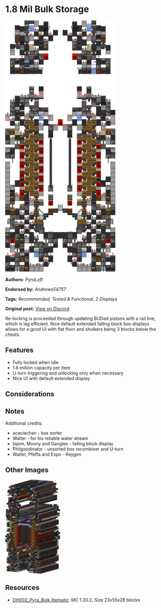 # 1.8 Mil Bulk Storage
<img alt="Pyra_Bulk_Slice.png" src="images/Pyra_Bulk_Slice.png?raw=1">

**Authors:** *PyraLeft*

**Endorsed by:** *Andrews54757*

**Tags:** *Recommended, Tested & Functional, 2 Displays*

**Original post:** [View on Discord](https://discord.com/channels/1375556143186837695/1388317982387601458)

Re-locking is proceeded through updating BUDed pistons with a rail line, which is lag efficient. Nice default extended falling block box displays allows for a good UI with flat floor and shulkers being 3 blocks below the chests.
## Features
- Fully locked when idle
- 1.8 million capacity per item
- U-turn triggering and unlocking only when necessary
- Nice UI with default extended display
## Considerations

## Notes
Additional credits:
- acaciachan - box sorter
- Walter - for his reliable water stream
- bipim, Moony and Gangles - falling block display
- Philgoodinator - unsorted box recombiner and U-turn
- Walter, Pfeffa and Expo - Keygen

## Other Images
<img src="images/Pyra_Bulk.png?raw=1" height="300px">

## Resources
- [DH002_Pyra_Bulk.litematic](attachments/DH002_Pyra_Bulk.litematic): MC 1.20.2, Size 23x55x28 blocks
